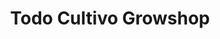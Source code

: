 ---
title: "Todo Cultivo Growshop"
url: /san-vicente-de-tagua-tagua/todo-cultivo-growshop/
shop: cannabis
---